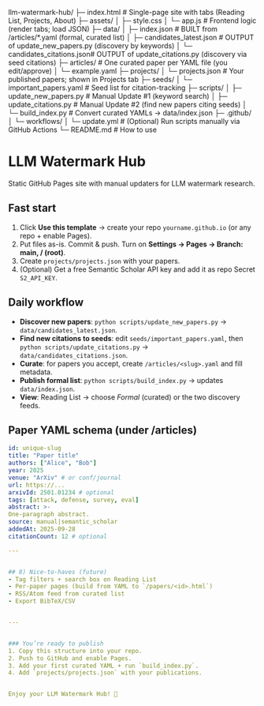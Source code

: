 llm-watermark-hub/
├─ index.html # Single-page site with tabs (Reading List, Projects, About)
├─ assets/
│ ├─ style.css
│ └─ app.js # Frontend logic (render tabs; load JSON)
├─ data/
│ ├─ index.json # BUILT from /articles/*.yaml (formal, curated list)
│ ├─ candidates_latest.json # OUTPUT of update_new_papers.py (discovery by keywords)
│ └─ candidates_citations.json# OUTPUT of update_citations.py (discovery via seed citations)
├─ articles/ # One curated paper per YAML file (you edit/approve)
│ └─ example.yaml
├─ projects/
│ └─ projects.json # Your published papers; shown in Projects tab
├─ seeds/
│ └─ important_papers.yaml # Seed list for citation-tracking
├─ scripts/
│ ├─ update_new_papers.py # Manual Update #1 (keyword search)
│ ├─ update_citations.py # Manual Update #2 (find new papers citing seeds)
│ └─ build_index.py # Convert curated YAMLs → data/index.json
├─ .github/
│ └─ workflows/
│ └─ update.yml # (Optional) Run scripts manually via GitHub Actions
└─ README.md # How to use


# LLM Watermark Hub
Static GitHub Pages site with manual updaters for LLM watermark research.


## Fast start
1. Click **Use this template** → create your repo `yourname.github.io` (or any repo + enable Pages).
2. Put files as-is. Commit & push. Turn on **Settings → Pages → Branch: main, / (root)**.
3. Create `projects/projects.json` with your papers.
4. (Optional) Get a free Semantic Scholar API key and add it as repo Secret `S2_API_KEY`.


## Daily workflow
- **Discover new papers**: `python scripts/update_new_papers.py` → `data/candidates_latest.json`.
- **Find new citations to seeds**: edit `seeds/important_papers.yaml`, then `python scripts/update_citations.py` → `data/candidates_citations.json`.
- **Curate**: for papers you accept, create `/articles/<slug>.yaml` and fill metadata.
- **Publish formal list**: `python scripts/build_index.py` → updates `data/index.json`.
- **View**: Reading List → choose *Formal* (curated) or the two discovery feeds.


## Paper YAML schema (under /articles)
```yaml
id: unique-slug
title: "Paper title"
authors: ["Alice", "Bob"]
year: 2025
venue: "ArXiv" # or conf/journal
url: https://...
arxivId: 2501.01234 # optional
tags: [attack, defense, survey, eval]
abstract: >-
One-paragraph abstract.
source: manual|semantic_scholar
addedAt: 2025-09-28
citationCount: 12 # optional

---


## 8) Nice-to-haves (future)
- Tag filters + search box on Reading List
- Per-paper pages (build from YAML to `/papers/<id>.html`)
- RSS/Atom feed from curated list
- Export BibTeX/CSV


---


### You’re ready to publish
1. Copy this structure into your repo.
2. Push to GitHub and enable Pages.
3. Add your first curated YAML + run `build_index.py`.
4. Add `projects/projects.json` with your publications.


Enjoy your LLM Watermark Hub! 🚀